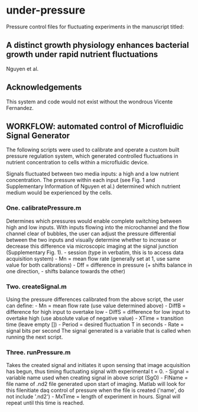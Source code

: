 # under-pressure

Pressure control files for fluctuating experiments in the manuscript titled:

## A distinct growth physiology enhances bacterial growth under rapid nutrient fluctuations

Nguyen et al.



## Acknowledgements

This system and code would not exist without the wondrous Vicente Fernandez.



## WORKFLOW: automated control of Microfluidic Signal Generator

The following scripts were used to calibrate and operate a custom built pressure regulation system, which generated controlled fluctuations in nutrient concentration to cells within a microfluidic device.

Signals fluctuated between two media inputs: a high and a low nutrient concentration. The pressure within each input (see Fig. 1 and Supplementary Information of Nguyen et al.) determined which nutrient medium would be experienced by the cells.

### One. calibratePressure.m
Determines which pressures would enable complete switching between high and low inputs. With inputs flowing into the microchannel and the flow channel clear of bubbles, the user can adjust the pressure differential between the two inputs and visually determine whether to increase or decrease this difference via microscopic imaging at the signal junction (Supplementary Fig. 1).
	- session (type in verbatim, this is to access data acquisition system)
	- Mn = mean flow rate (generally set at 1, use same value for both calibrations)
	- Dff = difference in pressure (+ shifts balance in one direction, - shifts balance towards the other)

### Two. createSignal.m
Using the pressure differences calibrated from the above script, the user can define:
	- Mn = mean flow rate (use value determined above)
	- DiffB = difference for high input to overtake low
	- DiffS = difference for low input to overtake high (use absolute value of negative value)
	- XTime = transition time (leave empty [])
	- Period = desired fluctuation T in seconds
	- Rate = signal bits per second
The signal generated is a variable that is called when running the next script.

### Three. runPressure.m
Takes the created signal and initiates it upon sensing that image acquisition has begun, thus timing fluctuating signal with experimental t = 0.
	- Signal = variable name used when creating signal in above script (SgO)
	- FlName = file name of .nd2 file generated upon start of imaging. Matlab will look for this filenitiate daq control of pressure when the file is created ('name', do not include '.nd2')
	- MxTime = length of experiment in hours. Signal will repeat until this time is reached.




